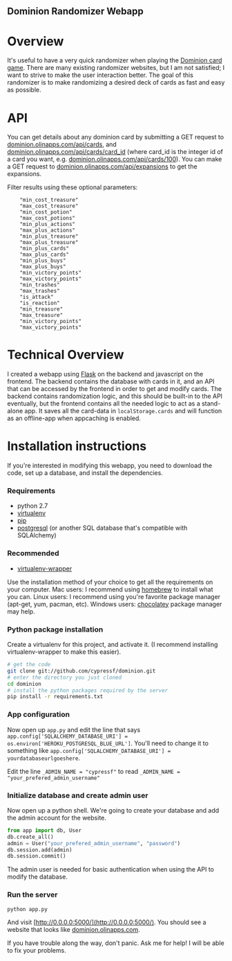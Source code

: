 Dominion Randomizer Webapp
---------------------------

Overview
========
It's useful to have a very quick randomizer when playing the [Dominion card game](http://www.riograndegames.com/games.html?id=278). There are many existing randomizer websites, but I am not satisfied; I want to strive to make the user interaction better. The goal of this randomizer is to make randomizing a desired deck of cards as fast and easy as possible.

API
===
You can get details about any dominion card by submitting a GET request to [dominion.olinapps.com/api/cards](http://dominion.olinapps.com/api/cards), and [dominion.olinapps.com/api/cards/card_id](http://dominion.olinapps.com/api/cards/1) (where card_id is the integer id of a card you want, e.g. [dominion.olinapps.com/api/cards/100](http://dominion.olinapps.com/api/cards/100)). You can make a GET request to [dominion.olinapps.com/api/expansions](http://dominion.olinapps.com/api/expansions) to get the expansions.

Filter results using these optional parameters:

```
    "min_cost_treasure"
    "max_cost_treasure"
    "min_cost_potion"
    "max_cost_potions"
    "min_plus_actions"
    "max_plus_actions"
    "min_plus_treasure"
    "max_plus_treasure"
    "min_plus_cards"
    "max_plus_cards"
    "min_plus_buys"
    "max_plus_buys"
    "min_victory_points"
    "max_victory_points"
    "min_trashes"
    "max_trashes"
    "is_attack"
    "is_reaction"
    "min_treasure"
    "max_treasure"
    "min_victory_points"
    "max_victory_points"
```


Technical Overview
=================
I created a webapp using [Flask](http://flask.pocoo.org/) on the backend and javascript on the frontend. The backend contains the database with cards in it, and an API that can be accessed by the frontend in order to get and modify cards. The backend contains randomization logic, and this should be built-in to the API eventually, but the frontend contains all the needed logic to act as a stand-alone app. It saves all the card-data in `localStorage.cards` and will function as an offline-app when appcaching is enabled.

Installation instructions
=========================
If you're interested in modifying this webapp, you need to download the code, set up a database, and install the dependencies.

### Requirements
*   python 2.7
*   [virtualenv](http://pypi.python.org/pypi/virtualenv)
*   [pip](http://www.pip-installer.org/en/latest/installing.html)
*   [postgresql](http://www.postgresql.org/download/) (or another SQL database that's compatible with SQLAlchemy)

### Recommended
*   [virtualenv-wrapper](http://www.doughellmann.com/projects/virtualenvwrapper/)

Use the installation method of your choice to get all the requirements on your computer. Mac users: I recommend using [homebrew](http://mxcl.github.com/homebrew/) to install what you can. Linux users: I recommend using you're favorite package manager (apt-get, yum, pacman, etc). Windows users: [chocolatey](http://chocolatey.org/) package manager may help.


### Python package installation

Create a virtualenv for this project, and activate it. (I recommend installing virtualenv-wrapper to make this easier).

```bash
# get the code
git clone git://github.com/cypressf/dominion.git
# enter the directory you just cloned
cd dominion
# install the python packages required by the server
pip install -r requirements.txt
```


### App configuration
Now open up `app.py` and edit the line that says `app.config['SQLALCHEMY_DATABASE_URI'] = os.environ['HEROKU_POSTGRESQL_BLUE_URL']`. You'll need to change it to something like `app.config['SQLALCHEMY_DATABASE_URI'] = yourdatabaseurlgoeshere`.

Edit the line `_ADMIN_NAME = "cypressf"` to read `_ADMIN_NAME = "your_prefered_admin_username"`

### Initialize database and create admin user
Now open up a python shell. We're going to create your database and add the admin account for the website.
```python
from app import db, User
db.create_all()
admin = User("your_prefered_admin_username", "password")
db.session.add(admin)
db.session.commit()
```

The admin user is needed for basic authentication when using the API to modify the database.

### Run the server
```bash
python app.py
````
And visit [http://0.0.0.0:5000/](http://0.0.0.0:5000/). You should see a website that looks like [dominion.olinapps.com](http://dominion.olinapps.com).

If you have trouble along the way, don't panic. Ask me for help! I will be able to fix your problems.